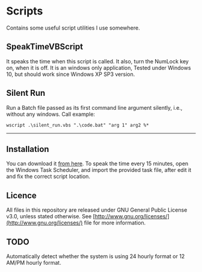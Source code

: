 # Scripts

Contains some useful script utilities I use somewhere.



## SpeakTimeVBScript

It speaks the time when this script is called. It also, turn the NumLock key on, when it is off.
It is an windows only application, Tested under Windows 10, but should work since Windows XP SP3 version.



## Silent Run

Run a Batch file passed as its first command line argument silently, i.e., without any windows.
Call example:
```batch
wscript .\silent_run.vbs ".\code.bat" "arg 1" arg2 %*
```



___
## Installation

You can download it [from here](https://github.com/evandrocoan/SpeakTimeVBScript/archive/master.zip).
To speak the time every 15 minutes, open the Windows Task Scheduler, and import the provided task
file, after edit it and fix the correct script location.




## Licence
All files in this repository are released under GNU General Public License v3.0, unless stated otherwise.
See [http://www.gnu.org/licenses/](http://www.gnu.org/licenses/) file for more information.




## TODO
Automatically detect whether the system is using 24 hourly format or 12 AM/PM hourly format.




